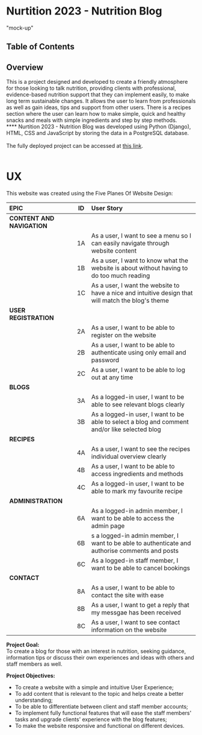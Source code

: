 # Nurtition 2023 - Nutrition Blog

"mock-up"

## Table of Contents

## Overview
This is a project designed and developed to create a friendly atmosphere for those looking to talk nutrition, providing clients with professional, evidence-based nutrition support that they can implement easily, to make long term sustainable changes. It allows the user to learn from professionals as well as gain ideas, tips and support from other users. There is a recipes section where the user can learn how to make simple, quick and healthy snacks and meals with simple ingredients and step by step methods.<br>
**** Nurtition 2023 - Nutrition Blog was developed using Python (Django), HTML, CSS and JavaScript by storing the data in a PostgreSQL database.
<br><br>
The fully deployed project can be accessed at [this link](https://nutrition2023-ea03d13919e5.herokuapp.com/).<br><br>

# UX
This website was created using the Five Planes Of Website Design:<br>

|   EPIC                                |ID|                                User Story                                                   |
| :-------------------------------------|--|:------------------------------------------------------------------------------------------- |
|**CONTENT AND NAVIGATION**             |  ||
|                                       |1A| As a user, I want to see a menu so I can easily navigate through website content |             
|                                       |1B| As a user, I want to know what the website is about without having to do too much reading|
|                                       |1C| As a user, I want the website to have a nice and intuitive design that will match the blog's theme|
|**USER REGISTRATION**                  |  || 
|                                       |2A| As a user, I want to be able to register on the website|
|                                       |2B| As a user, I want to be able to authenticate using only email and password|
|                                       |2C| As a user, I want to be able to log out at any time|
|**BLOGS**                              |  ||
|                                       |3A| As a logged-in user, I want to be able to see relevant blogs clearly|
|                                       |3B| As a logged-in user, I want to be able to select a blog and comment and/or like selected blog|
|**RECIPES**                            |  ||
|                                       |4A| As a user, I want to see the recipes individual overview clearly|
|                                       |4B| As a user, I want to be able to access ingredients and methods|
|                                       |4C| As a logged-in user, I want to be able to mark my favourite recipe|
|**ADMINISTRATION**                     |  ||
|                                       |6A| As a logged-in admin member, I want to be able to access the admin page|
|                                       |6B| s a logged-in admin member, I want to be able to authenticate and authorise comments and posts|
|                                       |6C| As a logged-in staff member, I want to be able to cancel bookings|
|**CONTACT**                            |  ||
|                                       |8A| As a user, I want to be able to contact the site with ease|
|                                       |8B| As a user, I want to get a reply that my messgae has been received|
|                                       |8C| As a user, I want to see contact information on the website|

**Project Goal:**<br>
To create a blog for those with an interest in nutrition, seeking guidance, information tips or discuss their own experiences and ideas with others and staff members as well.

**Project Objectives:**<br> 
* To create a website with a simple and intuitive User Experience;
* To add content that is relevant to the topic and helps create a better understanding;
* To be able to differentiate between client and staff member accounts;
* To implement fully functional features that will ease the staff members' tasks and upgrade clients' experience with the blog features;
* To make the website responsive and functional on different devices.<br><br>
